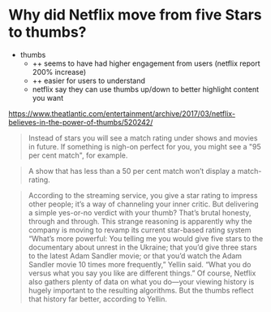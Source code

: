 #  Why did Netflix move from five Stars to thumbs?

* thumbs
    * ++ seems to have had higher engagement from users (netflix report 200% increase)
    * ++ easier for users to understand
    * netflix say they can use thumbs up/down to better highlight content you want

https://www.theatlantic.com/entertainment/archive/2017/03/netflix-believes-in-the-power-of-thumbs/520242/

> Instead of stars you will see a match rating under shows and movies in future. If something is nigh-on perfect for you, you might see a "95 per cent match", for example.

> A show that has less than a 50 per cent match won’t display a match-rating.

> According to the streaming service, you give a star rating to impress other people; it’s a way of channeling your inner critic. But delivering a simple yes-or-no verdict with your thumb? That’s brutal honesty, through and through. This strange reasoning is apparently why the company is moving to revamp its current star-based rating system
> “What’s more powerful: You telling me you would give five stars to the documentary about unrest in the Ukraine; that you’d give three stars to the latest Adam Sandler movie; or that you’d watch the Adam Sandler movie 10 times more frequently,” Yellin said. “What you do versus what you say you like are different things.” Of course, Netflix also gathers plenty of data on what you do—your viewing history is hugely important to the resulting algorithms. But the thumbs reflect that history far better, according to Yellin.

